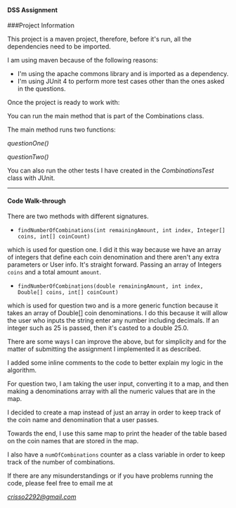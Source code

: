 #### DSS Assignment

###Project Information

This project is a maven project, therefore, before it's run, all the dependencies need to be imported. 

I am using maven because of the following reasons:  

* I'm using the apache commons library and is imported as a dependency.
* I'm using JUnit 4 to perform more test cases other than the ones asked in the questions. 

Once the project is ready to work with: 
 
You can run the main method that is part of the Combinations class.

The main method runs two functions: 

*questionOne()*

*questionTwo()*

You can also run the other tests I have created in the *CombinationsTest* class with JUnit. 

---

#### Code Walk-through

There are two methods with different signatures. 

* `findNumberOfCombinations(int remainingAmount, int index, Integer[] coins, int[] coinCount)` 

which is used for question one. 
I did it this way because we have an array of integers that define each coin denomination and there aren't any extra 
parameters or User info. It's straight forward. Passing an array of Integers `coins` and a total amount `amount`.

* `findNumberOfCombinations(double remainingAmount, int index, Double[] coins, int[] coinCount)`

which is used for question two and is a more generic function because it takes an array of Double[] coin denominations. 
I do this because it will allow the user who inputs the string enter any number including decimals. If an integer such 
as 25 is passed, then it's casted to a double 25.0. 
 
There are some ways I can improve the above, but for simplicity and for the matter of submitting the assignment I implemented it
as described. 

I added some inline comments to the code to better explain my logic in the algorithm.

For question two, I am taking the user input, converting it to a map, and then making a denominations array with all the 
numeric values that are in the map. 

I decided to create a map instead of just an array in order to keep track of the coin name and denomination that a user 
passes. 

Towards the end, I use this same map to print the header of the table based on the coin names that are stored in the map. 

I also have a `numOfCombinations` counter as a class variable in order to keep track of the number of combinations. 


If there are any misunderstandings or if you have problems running the code, please feel free to email me at 

*crisso2292@gmail.com*


  